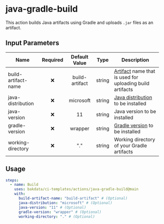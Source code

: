 # java-gradle-build

This action builds Java artifacts using Gradle and uploads `.jar` files as an artifact.

## Input Parameters

| Name                | Required | Default Value  |  Type  | Description                                                                                                   |
| ------------------- | :------: | :------------: | :----: | ------------------------------------------------------------------------------------------------------------- |
| build-artifact-name |    ❌    | build-artifact | string | [Artifact](https://github.com/actions/upload-artifact) name that is used for uploading build artifacts        |
| java-distribution   |    ❌    |   microsoft    | string | [Java distribution](https://github.com/actions/setup-java#supported-distributions) to be installed            |
| java-version        |    ❌    |       11       | string | Java version to be installed                                                                                  |
| gradle-version      |    ❌    |    wrapper     | string | [Gradle version](https://github.com/gradle/gradle-build-action#use-a-specific-gradle-version) to be installed |
| working-directory   |    ❌    |      "."       | string | Working directory of your Gradle artifacts                                                                    |

## Usage

```yaml
steps:
  - name: Build
    uses: bakdata/ci-templates/actions/java-gradle-build@main
    with:
      build-artifact-name: "build-artifact" # (Optional)
      java-distribution: "microsoft" # (Optional)
      java-version: "11" # (Optional)
      gradle-version: "wrapper" # (Optional)
      working-directory: "." # (Optional)
```
